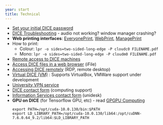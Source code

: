 ```yaml
---
year: start
title: Technical
---
```


- [Set your initial DICE password](http://pp.inf.ed.ac.uk/)
- [DICE Troubleshooting](/resources/dice) - audio not working? window manager crashing?
- **Web printing interfaces**: [EveryonePrint](http://www.everyoneprint.is.ed.ac.uk), [WebPrint](http://webprint.inf.ed.ac.uk), [ManagePrint](http://www.manageprint.is.ed.ac.uk)
- How to print: 
  - Colour: `lpr -o sides=two-sided-long-edge -P cloudc0 FILENAME.pdf`
  - Mono: `lpr -o sides=two-sided-long-edge -P cloudm0 FILENAME.pdf`
- [Remote access to DICE machines](https://gist.github.com/vaidap/41ff0abaa8ab35c771568dd129114f3a)
- [Access DICE files in a web browser](https://ifile.inf.ed.ac.uk/) (iFile)
- [Accessing DICE remotely](http://computing.help.inf.ed.ac.uk/remote-desktop/) (RDP, remote desktop)
- [Virtual DICE (VM)](http://computing.help.inf.ed.ac.uk/vdice) : Supports VirtualBox, VMWare support under development
- [University VPN service](http://www.ed.ac.uk/schools-departments/information-services/services/computing/desktop-personal/vpn/vpn-service-using)
- [DICE contact form](https://www.inf.ed.ac.uk/systems/support/form/) (computing support)
- [Information Services contact form](https://ed.unidesk.ac.uk/tas/public/) (unidesk)
- **GPU on DICE** (for Tensorflow GPU, etc) - read [GPGPU Computing](http://computing.help.inf.ed.ac.uk/gpgpu-computing)
    ```
    export PATH=/opt/cuda-10.0.130/bin:$PATH
    export LD_LIBRARY_PATH=/opt/cuda-10.0.130/lib64:/opt/cuDNN-7.6.0.64_9.2/lib64:$LD_LIBRARY_PATH
    ```
